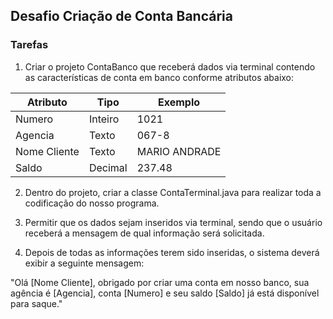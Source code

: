 ## Desafio Criação de Conta Bancária

### Tarefas

1. Criar o projeto ContaBanco que receberá dados via terminal contendo as características de conta em banco conforme atributos abaixo:

| Atributo    | Tipo    | Exemplo     |
|-------------|---------|-------------|
|Numero       |Inteiro  |1021         |
|Agencia      |Texto    |067-8        |
|Nome Cliente |Texto    |MARIO ANDRADE|
|Saldo        |Decimal  |237.48       |  

2. Dentro do projeto, criar a classe ContaTerminal.java para realizar toda a codificação do nosso programa.  

3. Permitir que os dados sejam inseridos via terminal, sendo que o usuário receberá a mensagem de qual informação será solicitada.  

4. Depois de todas as informações terem sido inseridas, o sistema deverá exibir a seguinte mensagem:  

"Olá [Nome Cliente], obrigado por criar uma conta em nosso banco, sua agência é [Agencia], conta [Numero] e seu saldo [Saldo] já está disponível para saque."
